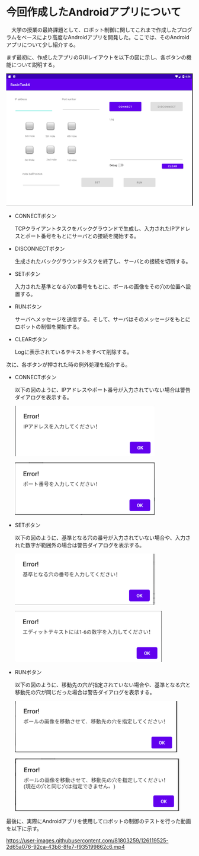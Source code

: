 # 今回作成したAndroidアプリについて
　大学の授業の最終課題として、ロボット制御に関してこれまで作成したプログラムをベースにより高度なAndroidアプリを開発した。ここでは、そのAndroidアプリについて少し紹介する。
 
 まず最初に、作成したアプリのGUIレイアウトを以下の図に示し、各ボタンの機能について説明する。 
 
 ![GUIレイアウト](/img/gui_layout.png)
 
 * CONNECTボタン
      
      TCPクライアントタスクをバックグラウンドで生成し、入力されたIPアドレスとポート番号をもとにサーバとの接続を開始する。
  * DISCONNECTボタン
      
      生成されたバックグラウンドタスクを終了し、サーバとの接続を切断する。
  * SETボタン
      
      入力された基準となる穴の番号をもとに、ボールの画像をその穴の位置へ設置する。
  * RUNボタン
      
      サーバへメッセージを送信する。そして、サーバはそのメッセージをもとにロボットの制御を開始する。
  * CLEARボタン
      
      Logに表示されているテキストをすべて削除する。

 次に、各ボタンが押された時の例外処理を紹介する。
 * CONNECTボタン
      
      以下の図のように、IPアドレスやポート番号が入力されていない場合は警告ダイアログを表示する。
      
      ![IPアドレスが入力されていない場合](img/ip_error.png)
      
      ![ポート番号が入力されていない場合](img/port_error.png)
      
 * SETボタン
      
      以下の図のように、基準となる穴の番号が入力されていない場合や、入力された数字が範囲外の場合は警告ダイアログを表示する。
      
      ![基準となる穴の番号が入力されていない場合](img/index_error.png)
      
      ![入力された数字が範囲外の場合](img/index_error2.png)
      
 * RUNボタン
      
      以下の図のように、移動先の穴が指定されていない場合や、基準となる穴と移動先の穴が同じだった場合は警告ダイアログを表示する。
      
      ![移動先の穴が指定されていない場合](img/run_error.png)
      
      ![基準となる穴と移動先の穴が同じだった場合](img/run_error2.png)
      
 最後に、実際にAndroidアプリを使用してロボットの制御のテストを行った動画を以下に示す。
 

https://user-images.githubusercontent.com/81803259/126119525-2d65a076-92ca-43b8-8fe7-f935199862c6.mp4


      
 
      
      
 
